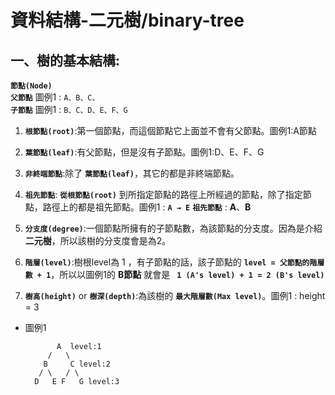 # 資料結構-二元樹/binary-tree



## 一、樹的基本結構:
  
  **`節點(Node)`** <br/>
  **`父節點`** 圖例1 : `A、B、C、` <br/>
  **`子節點`** 圖例1 : `B、C、D、E、F、G`
  
  1. **`根節點(root)`**:第一個節點，而這個節點它上面並不會有父節點。圖例1:A節點 
    
  2. **`葉節點(leaf)`**:有父節點，但是沒有子節點。圖例1:D、E、F、G
  
  3. **`非終端節點`**:除了 **`葉節點(leaf)`**，其它的都是非終端節點。
  
  4. **`祖先節點`**: **`從根節點(root)`** 到所指定節點的路徑上所經過的節點，除了指定節點，路徑上的都是祖先節點。圖例1 : **`A → E`** **`祖先節點`** : **A**、**B**
  
  5. **`分支度(degree)`**:一個節點所擁有的子節點數，為該節點的分支度。因為是介紹**二元樹**，所以該樹的分支度會是為2。
  
  6. **`階層(level)`**:樹根level為 1 ，有子節點的話，該子節點的 **`level = 父節點的階層數 + 1`**，所以以圖例1的 **B節點** 就會是 **` 1 (A's level) + 1 = 2 (B's level)`**
  
  7. **`樹高(height)`** or **`樹深(depth)`**:為該樹的 **`最大階層數(Max level)`**。圖例1 : height = 3
  
  * 圖例1
  
               A  level:1
             /   \
            B     C level:2
           / \   / \
          D   E F   G level:3
